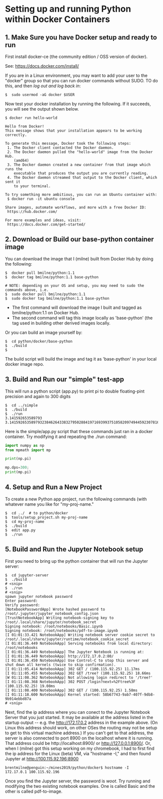 
# Setting up and running Python within Docker Containers

## 1. Make Sure you have Docker setup and ready to run

First install docker-ce (the community edition / OSS version of docker).

See: https://docs.docker.com/install/

If you are in a Linux environment, you may want to add your user to the "docker" group so that you can run docker commands without SUDO. TO do this, and then _log out and log back in_:

```console
$  sudo usermod -aG docker $USER
```

Now test your docker installation by running the following. If it succeeds, you will see the output shown below.

```console
$ docker run hello-world

Hello from Docker!
This message shows that your installation appears to be working correctly.

To generate this message, Docker took the following steps:
 1. The Docker client contacted the Docker daemon.
 2. The Docker daemon pulled the "hello-world" image from the Docker Hub.
    (amd64)
 3. The Docker daemon created a new container from that image which runs the
    executable that produces the output you are currently reading.
 4. The Docker daemon streamed that output to the Docker client, which sent it
    to your terminal.

To try something more ambitious, you can run an Ubuntu container with:
 $ docker run -it ubuntu console

Share images, automate workflows, and more with a free Docker ID:
 https://hub.docker.com/

For more examples and ideas, visit:
 https://docs.docker.com/get-started/

```

## 2. Download or Build our base-python container image

You can download the image that I (milne) built from Docker Hub by doing the following:

```console
$  docker pull bmilne/python:1.1
$  docker tag bmilne/python:1.1 base-python

# NOTE: depending on your OS and setup, you may need to sudo the commands above, i.e.
$  sudo docker pull bmilne/python:1.1
$  sudo docker tag bmilne/python:1.1 base-python
```

* The first command will download the image I built and tagged as bmilne/python:1.1 on Docker Hub.
* The second command will tag this image locally as 'base-python' (the tag used in building other derived images locally.

Or you can build an image yourself by:

```console
$  cd python/docker/base-python
$  ./build
$  
```

The build script will build the image and tag it as 'base-python' in your local docker image repo.


## 3. Build and Run our "simple" test-app

This will run a python script (app.py) to print pi to double floating-pint precision and again to 300 digits
```console
$  cd ../simple
$  ./build
$  ./run
3.141592653589793
3.14159265358979323846264338327950288419716939937510582097494459230781640628620899862803482534211706798214808651328230664709384460955058223172535940812848111745028410270193852110555964462294895493038196442881097566593344612847564823378678316527120190914564856692346034861045432664821339360726024914127
```

Here is the simple/app.py script that these commands just ran in a docker container. Try modifying it and repeating the ./run command:


```python
import numpy as np
from mpmath import mp

print(np.pi)

mp.dps=300;
print(mp.pi)
```

## 4. Setup and Run a New Project

To create a new Python app project, run the following commands (with whatever name you like for "my-proj-name."

```console
$  cd ../  # to python/docker
$  tools/setup_project.sh my-proj-name
$  cd my-proj-name
$  ./build
$  edit app.py
$  ./run
```

## 5. Build and Run the Jupyter Notebook setup

First you need to bring up the python container that will run the Jupyter server:

```console
$  cd jupyter-server
$  ./build
# <snip>
$  ./run
# <snip>
spawn jupyter notebook password
Enter password: 
Verify password: 
[NotebookPasswordApp] Wrote hashed password to /root/.jupyter/jupyter_notebook_config.json
[TrustNotebookApp] Writing notebook-signing key to /root/.local/share/jupyter/notebook_secret
Signing notebook: /root/notebooks/Basic.ipynb
Signing notebook: /root/notebooks/pdf-to-image.ipynb
[I 01:01:33.421 NotebookApp] Writing notebook server cookie secret to /root/.local/share/jupyter/runtime/notebook_cookie_secret
[I 01:01:36.449 NotebookApp] Serving notebooks from local directory: /root/notebooks
[I 01:01:36.449 NotebookApp] The Jupyter Notebook is running at:
[I 01:01:36.449 NotebookApp] http://172.17.0.2:80/
[I 01:01:36.450 NotebookApp] Use Control-C to stop this server and shut down all kernels (twice to skip confirmation).
[I 01:11:05.414 NotebookApp] 302 GET / (100.115.92.25) 11.17ms
[I 01:11:05.455 NotebookApp] 302 GET /tree? (100.115.92.25) 18.66ms
[W 01:11:08.362 NotebookApp] Not allowing login redirect to '/tree?'
[I 01:11:08.368 NotebookApp] 302 POST /login?next=%2Ftree%3F (100.115.92.25) 19.08ms
[I 01:11:08.400 NotebookApp] 302 GET / (100.115.92.25) 1.58ms
[I 01:11:18.600 NotebookApp] Kernel started: 58b67743-9ab7-407f-9db8-9b914ebbd87a
# <snip>
```
Next, find the ip address where you can conect to the Jupyter Notebook Server that you just started. It may be available at the address listed in the startup output -- e.g. the http://172.17.0.2 address in the example above. (On Linux this address should work, on other OSes the routing may not be setup to get to this virtual machine address.) If you can't get to that address, the server is also connected to port 8900 on the localhost where it is running. That address could be http://localhost:8900/ or http://127.0.0.1:8900/. Or, when I (milne) got this setup working on my chromebook, I had to first find the ip address for the Linux (beta) VM, via "hostname -I," and then found Jupyter at http://100.115.92.196:8900

```console
brentmilne@penguin:~/mines2019/python/docker$ hostname -I
172.17.0.1 100.115.92.196 
```

Once you find the Jupyter server, the password is *woot*. Try running and modifying the two existing notebook examples. One is called Basic and the other is called pdf-to-image.
